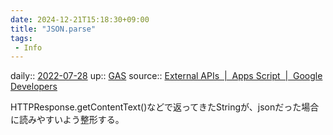 ```yaml
---
date: 2024-12-21T15:18:30+09:00
title: "JSON.parse"
tags:
 - Info
---
```


daily:: [2022-07-28](Daily_Note/2022-07-28.md)
up:: [GAS](../Bar/Program/Google%20Apps%20Script.md)
source:: [External APIs  |  Apps Script  |  Google Developers](https://developers.google.com/apps-script/guides/services/external?hl=en#work_with_json)

HTTPResponse.getContentText()などで返ってきたStringが、jsonだった場合に読みやすいよう整形する。